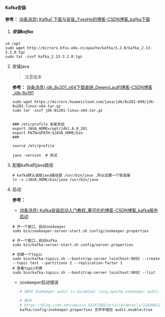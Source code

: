 #### Kafka安装

**参考：** [(8条消息) Kafka| 下载与安装_YvesHe的博客-CSDN博客_kafka下载](https://yveshe.blog.csdn.net/article/details/88575491?spm=1001.2101.3001.6661.1&utm_medium=distribute.pc_relevant_t0.none-task-blog-2~default~CTRLIST~default-1-88575491-blog-108452107.pc_relevant_multi_platform_featuressortv2removedup&depth_1-utm_source=distribute.pc_relevant_t0.none-task-blog-2~default~CTRLIST~default-1-88575491-blog-108452107.pc_relevant_multi_platform_featuressortv2removedup&utm_relevant_index=1)



1. ##### 安装kafka

```shell
cd /opt
sudo wget http://mirrors.bfsu.edu.cn/apache/kafka/3.2.0/kafka_2.13-3.2.0.tgz
sudo tar -zxvf kafka_2.13-3.2.0.tgz
```

2. 安装java

   > 注意版本

   **参考：** [(8条消息) jdk_8u201_x64下载直链_DeweyLau的博客-CSDN博客_jdk-8u191](https://blog.csdn.net/DeweyLau/article/details/109636906)

   ```shell
   sudo wget https://mirrors.huaweicloud.com/java/jdk/8u201-b09/jdk-8u201-linux-x64.tar.gz
   sudo tar -zxvf jdk-8u201-linux-x64.tar.gz
   
   
   ### /etc/profile 末尾添加
   export JAVA_HOME=/opt/jdk1.8.0_201
   export PATH=$PATH:$JAVA_HOME/bin
   ###
   
   source /etc/profile
   
   java -version  # 测试
   ```

3. 配置kafka的java路径

   ```shell
   # kafka默认读取java路径是 /usr/bin/java ,所以设置一个软连接
   ln -s /JAVA_HOME/bin/java /usr/bin/java
   ```

4. 启动

   **参考：**

   - [(8条消息) Kafka安装启动入门教程_董可伦的博客-CSDN博客_kafka服务启动](https://blog.csdn.net/dkl12/article/details/80413688) 

   ```shell
   # 开一个窗口，启动zookeeper
   sodo bin/zookeeper-server-start.sh config/zookeeper.properties
   
   # 开一个窗口，启动kafka
   sudo bin/kafka-server-start.sh config/server.properties
   
   # 创建一个topic
   sudo bin/kafka-topics.sh --bootstrap-server localhost:9092 --create --topic test --partitions 2 --replication-factor 1
   # 查看topic列表
   sudo bin/kafka-topics.sh --bootstrap-server localhost:9092 --list
   ```

   - zookeeper启动错误

     ```python
     # INFO ZooKeeper audit is disabled. (org.apache.zookeeper.audit.ZKAuditProvider)
     
     # 解决
     # https://blog.csdn.net/weixin_43257585/article/details/125048124
     kafka/config/zookeeper.properties 文件中增加 audit.enable=true
     ```

     

   









